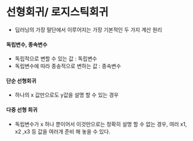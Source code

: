 # 선형회귀/ 로지스틱회귀

- 딥러닝의 가장 말단에서 이루어지는 가장 기본적인 두 가지 계산 원리



#### 독립변수, 종속변수

- 독립적으로 변할 수 있는 값 : 독립변수
- 독립변수에 따라 종송적으로 변하는 값 : 종속변수



#### 단순 선형회귀

- 하나의 x 값만으로도 y값을 설명 할 수 있는 경우



#### 다중 선형 회귀

- 독립변수가 x 하나 뿐이어서 이것만으로는 정확히 설명 할 수 없는 경우, 여러 x1, x2 ,x3 등 값을 여러개 준비 해 놓을 수 있다. 



#### 
